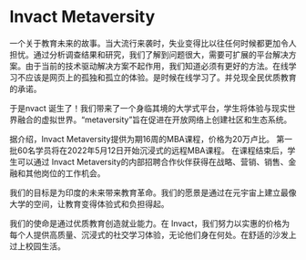 # 

# Invact Metaversity

一个关于教育未来的故事。当大流行来袭时，失业变得比以往任何时候都更加令人担忧。通过分析调查结果和研究，我们了解到问题很大，需要可扩展的平台解决方案。由于当前的技术驱动解决方案不起作用，我们知道必须有更好的方法。在线学习不应该是网页上的孤独和孤立的体验。是时候在线学习了。并兑现全民优质教育的承诺。

于是nvact 诞生了！我们带来了一个身临其境的大学式平台，学生将体验与现实世界融合的虚拟世界。“metaversity”旨在促进在开放网络上创建社区和生态系统。

据介绍，Invact Metaversity提供为期16周的MBA课程，价格为20万卢比。 第一批60名学员将在2022年5月12日开始沉浸式的远程MBA课程。 在课程结束后，学生可以通过 Invact Metaversity的内部招聘合作伙伴获得在战略、营销、销售、金融和其他岗位的工作机会。

我们的目标是为印度的未来带来教育革命。我们的愿景是通过在元宇宙上建立最像大学的空间，让教育变得体验式和负担得起。

我们的使命是通过优质教育创造就业能力。在 Invact，我们努力以实惠的价格为每个人提供高质量、沉浸式的社交学习体验，无论他们身在何处。在舒适的沙发上过上校园生活。



